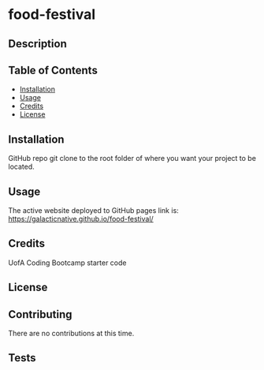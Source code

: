 # food-festival

## Description 


## Table of Contents 
* [Installation](#installation)
* [Usage](#usage)
* [Credits](#credits)
* [License](#license)

## Installation 
GitHub repo git clone to the root folder of where you want your project to be located. 

## Usage 
The active website deployed to GitHub pages link is:
https://galacticnative.github.io/food-festival/
    
## Credits 
UofA Coding Bootcamp starter code

## License 


## Contributing 
There are no contributions at this time. 

## Tests 

